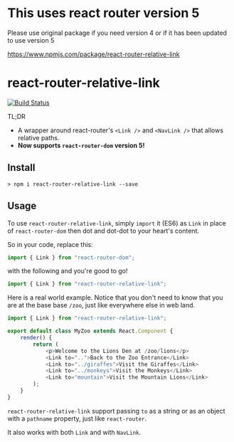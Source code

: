 # This uses react router version 5

Please use original package if you need version 4 or if it has been updated to use version 5

https://www.npmjs.com/package/react-router-relative-link

# react-router-relative-link
[![Build Status](https://travis-ci.org/donavon/react-router-relative-link.svg?branch=master)](https://travis-ci.org/donavon/react-router-relative-link)

TL;DR

* A wrapper around react-router's `<Link />` and `<NavLink />` that allows relative paths.
* **Now supports `react-router-dom` version 5!**

## Install
```
> npm i react-router-relative-link --save
```

## Usage
To use `react-router-relative-link`, simply `import` it (ES6) as `Link` in place of `react-router-dom`
then dot and dot-dot to your heart's content.

So in your code, replace this:
```js
import { Link } from "react-router-dom";
```
with the following and you're good to go!
```js
import { Link } from "react-router-relative-link";
```

Here is a real world example. Notice that you don't need to know that you are at the base base `/zoo`, just like everywhere else in web land.

```js
import { Link } from "react-router-relative-link";

export default class MyZoo extends React.Component {
    render() {
        return (
            <p>Welcome to the Lions Den at /zoo/lions</p>
            <Link to="..">Back to the Zoo Entrance</Link>
            <Link to="../giraffes">Visit the Giraffes</Link>
            <Link to="../monkeys">Visit the Monkeys</Link>
            <Link to="mountain">Visit the Mountain Lions</Link>
        );
    }
}
```

`react-router-relative-link` support passing `to` as a string or as an object with a `pathname` property, just like `react-router`.

It also works with both `Link` and with `NavLink`.

